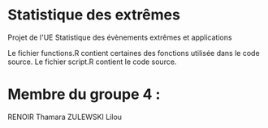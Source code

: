 # Statistique des extrêmes
Projet de l'UE Statistique des évènements extrêmes et applications

Le fichier functions.R contient certaines des fonctions utilisée dans le code source.
Le fichier script.R contient le code source.

# Membre du groupe 4 :
RENOIR Thamara
ZULEWSKI Lilou
